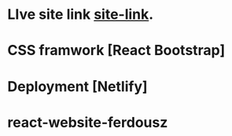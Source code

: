 

# LIve site link  [site-link](https://arthub-by-jannatul-fardous.netlify.app/).

# CSS framwork [React Bootstrap]

# Deployment [Netlify] 


# react-website-ferdousz
